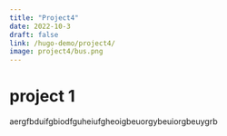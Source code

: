 ```yaml
---
title: "Project4"
date: 2022-10-3
draft: false
link: /hugo-demo/project4/
image: project4/bus.png
---
```


# project 1

aergfbduifgbiodfguheiufgheoigbeuorgybeuiorgbeuygrb